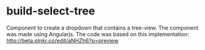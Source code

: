 build-select-tree
=================

Component to create a dropdown that contains a tree-view. The component was made using Angularjs. The code was based on this implementation: http://beta.plnkr.co/edit/aNHZh6?p=preview
